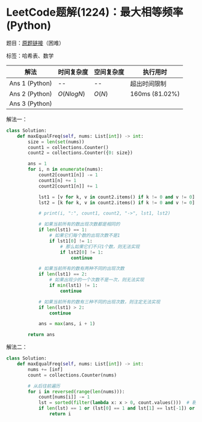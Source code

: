 # LeetCode题解(1224)：最大相等频率(Python)

题目：[原题链接](https://leetcode-cn.com/problems/maximum-equal-frequency/)（困难）

标签：哈希表、数学

| 解法           | 时间复杂度 | 空间复杂度 | 执行用时       |
| -------------- | ---------- | ---------- | -------------- |
| Ans 1 (Python) | --         | --         | 超出时间限制   |
| Ans 2 (Python) | $O(NlogN)$ | $O(N)$     | 160ms (81.02%) |
| Ans 3 (Python) |            |            |                |

解法一：

```python
class Solution:
    def maxEqualFreq(self, nums: List[int]) -> int:
        size = len(set(nums))
        count1 = collections.Counter()
        count2 = collections.Counter({0: size})

        ans = 1
        for i, n in enumerate(nums):
            count2[count1[n]] -= 1
            count1[n] += 1
            count2[count1[n]] += 1

            lst1 = [v for k, v in count2.items() if k != 0 and v != 0]
            lst2 = [k for k, v in count2.items() if k != 0 and v != 0]

            # print(i, ":", count1, count2, "->", lst1, lst2)

            # 如果当前所有的数出现次数都是相同的
            if len(lst1) == 1:
                # 如果它们每个数的出现次数不是1
                if lst1[0] != 1:
                    # 那么如果它们不只1个数，则无法实现
                    if lst2[0] != 1:
                        continue

            # 如果当前所有的数有两种不同的出现次数
            if len(lst1) == 2:
                # 如果出现少的一个次数不是一次，则无法实现
                if min(lst1) != 1:
                    continue

            # 如果当前所有的数有三种不同的出现次数，则注定无法实现
            if len(lst1) > 2:
                continue

            ans = max(ans, i + 1)

        return ans
```

解法二：

```python
class Solution:
    def maxEqualFreq(self, nums: List[int]) -> int:
        nums += [inf]
        count = collections.Counter(nums)

        # 从后往前遍历
        for i in reversed(range(len(nums))):
            count[nums[i]] -= 1
            lst = sorted(filter(lambda x: x > 0, count.values()))  # 剔除掉是0的出现频率
            if len(lst) == 1 or (lst[0] == 1 and lst[1] == lst[-1]) or (lst[0] == lst[-2] == lst[-1] - 1):
                return i
```
